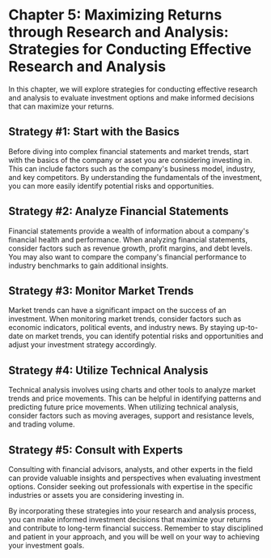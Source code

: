 Chapter 5: Maximizing Returns through Research and Analysis: Strategies for Conducting Effective Research and Analysis
======================================================================================================================

In this chapter, we will explore strategies for conducting effective research and analysis to evaluate investment options and make informed decisions that can maximize your returns.

Strategy #1: Start with the Basics
----------------------------------

Before diving into complex financial statements and market trends, start with the basics of the company or asset you are considering investing in. This can include factors such as the company's business model, industry, and key competitors. By understanding the fundamentals of the investment, you can more easily identify potential risks and opportunities.

Strategy #2: Analyze Financial Statements
-----------------------------------------

Financial statements provide a wealth of information about a company's financial health and performance. When analyzing financial statements, consider factors such as revenue growth, profit margins, and debt levels. You may also want to compare the company's financial performance to industry benchmarks to gain additional insights.

Strategy #3: Monitor Market Trends
----------------------------------

Market trends can have a significant impact on the success of an investment. When monitoring market trends, consider factors such as economic indicators, political events, and industry news. By staying up-to-date on market trends, you can identify potential risks and opportunities and adjust your investment strategy accordingly.

Strategy #4: Utilize Technical Analysis
---------------------------------------

Technical analysis involves using charts and other tools to analyze market trends and price movements. This can be helpful in identifying patterns and predicting future price movements. When utilizing technical analysis, consider factors such as moving averages, support and resistance levels, and trading volume.

Strategy #5: Consult with Experts
---------------------------------

Consulting with financial advisors, analysts, and other experts in the field can provide valuable insights and perspectives when evaluating investment options. Consider seeking out professionals with expertise in the specific industries or assets you are considering investing in.

By incorporating these strategies into your research and analysis process, you can make informed investment decisions that maximize your returns and contribute to long-term financial success. Remember to stay disciplined and patient in your approach, and you will be well on your way to achieving your investment goals.


